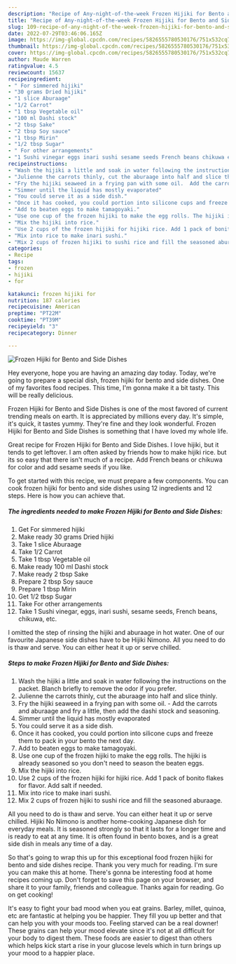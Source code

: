 ```yaml
---
description: "Recipe of Any-night-of-the-week Frozen Hijiki for Bento and Side Dishes"
title: "Recipe of Any-night-of-the-week Frozen Hijiki for Bento and Side Dishes"
slug: 109-recipe-of-any-night-of-the-week-frozen-hijiki-for-bento-and-side-dishes
date: 2022-07-29T03:46:06.165Z
image: https://img-global.cpcdn.com/recipes/5826555780530176/751x532cq70/frozen-hijiki-for-bento-and-side-dishes-recipe-main-photo.jpg
thumbnail: https://img-global.cpcdn.com/recipes/5826555780530176/751x532cq70/frozen-hijiki-for-bento-and-side-dishes-recipe-main-photo.jpg
cover: https://img-global.cpcdn.com/recipes/5826555780530176/751x532cq70/frozen-hijiki-for-bento-and-side-dishes-recipe-main-photo.jpg
author: Maude Warren
ratingvalue: 4.5
reviewcount: 15637
recipeingredient:
- " For simmered hijiki"
- "30 grams Dried hijiki"
- "1 slice Aburaage"
- "1/2 Carrot"
- "1 tbsp Vegetable oil"
- "100 ml Dashi stock"
- "2 tbsp Sake"
- "2 tbsp Soy sauce"
- "1 tbsp Mirin"
- "1/2 tbsp Sugar"
- " For other arrangements"
- "1 Sushi vinegar eggs inari sushi sesame seeds French beans chikuwa etc"
recipeinstructions:
- "Wash the hijiki a little and soak in water following the instructions on the packet. Blanch briefly to remove the odor if you prefer."
- "Julienne the carrots thinly, cut the aburaage into half and slice thinly."
- "Fry the hijiki seaweed in a frying pan with some oil.  Add the carrots and aburaage and fry a little, then add the dashi stock and seasoning."
- "Simmer until the liquid has mostly evaporated"
- "You could serve it as a side dish."
- "Once it has cooked, you could portion into silicone cups and freeze them to pack in your bento the next day."
- "Add to beaten eggs to make tamagoyaki."
- "Use one cup of the frozen hijiki to make the egg rolls. The hijiki is already seasoned so you don&#39;t need to season the beaten eggs."
- "Mix the hijiki into rice."
- "Use 2 cups of the frozen hijiki for hijiki rice. Add 1 pack of bonito flakes for flavor. Add salt if needed."
- "Mix into rice to make inari sushi."
- "Mix 2 cups of frozen hijiki to sushi rice and fill the seasoned aburaage."
categories:
- Recipe
tags:
- frozen
- hijiki
- for

katakunci: frozen hijiki for 
nutrition: 187 calories
recipecuisine: American
preptime: "PT22M"
cooktime: "PT39M"
recipeyield: "3"
recipecategory: Dinner

---
```



![Frozen Hijiki for Bento and Side Dishes](https://img-global.cpcdn.com/recipes/5826555780530176/751x532cq70/frozen-hijiki-for-bento-and-side-dishes-recipe-main-photo.jpg)

Hey everyone, hope you are having an amazing day today. Today, we're going to prepare a special dish, frozen hijiki for bento and side dishes. One of my favorites food recipes. This time, I'm gonna make it a bit tasty. This will be really delicious.

Frozen Hijiki for Bento and Side Dishes is one of the most favored of current trending meals on earth. It is appreciated by millions every day. It's simple, it's quick, it tastes yummy. They're fine and they look wonderful. Frozen Hijiki for Bento and Side Dishes is something that I have loved my whole life.

Great recipe for Frozen Hijiki for Bento and Side Dishes. I love hijiki, but it tends to get leftover. I am often asked by friends how to make hijiki rice. but its so easy that there isn&#39;t much of a recipe. Add French beans or chikuwa for color and add sesame seeds if you like.


To get started with this recipe, we must prepare a few components. You can cook frozen hijiki for bento and side dishes using 12 ingredients and 12 steps. Here is how you can achieve that.

<!--inarticleads1-->

##### The ingredients needed to make Frozen Hijiki for Bento and Side Dishes:

1. Get  For simmered hijiki
1. Make ready 30 grams Dried hijiki
1. Take 1 slice Aburaage
1. Take 1/2 Carrot
1. Take 1 tbsp Vegetable oil
1. Make ready 100 ml Dashi stock
1. Make ready 2 tbsp Sake
1. Prepare 2 tbsp Soy sauce
1. Prepare 1 tbsp Mirin
1. Get 1/2 tbsp Sugar
1. Take  For other arrangements
1. Take 1 Sushi vinegar, eggs, inari sushi, sesame seeds, French beans, chikuwa, etc.


I omitted the step of rinsing the hijiki and aburaage in hot water. One of our favourite Japanese side dishes have to be Hijiki Nimono. All you need to do is thaw and serve. You can either heat it up or serve chilled. 

<!--inarticleads2-->

##### Steps to make Frozen Hijiki for Bento and Side Dishes:

1. Wash the hijiki a little and soak in water following the instructions on the packet. Blanch briefly to remove the odor if you prefer.
1. Julienne the carrots thinly, cut the aburaage into half and slice thinly.
1. Fry the hijiki seaweed in a frying pan with some oil. -  Add the carrots and aburaage and fry a little, then add the dashi stock and seasoning.
1. Simmer until the liquid has mostly evaporated
1. You could serve it as a side dish.
1. Once it has cooked, you could portion into silicone cups and freeze them to pack in your bento the next day.
1. Add to beaten eggs to make tamagoyaki.
1. Use one cup of the frozen hijiki to make the egg rolls. The hijiki is already seasoned so you don&#39;t need to season the beaten eggs.
1. Mix the hijiki into rice.
1. Use 2 cups of the frozen hijiki for hijiki rice. Add 1 pack of bonito flakes for flavor. Add salt if needed.
1. Mix into rice to make inari sushi.
1. Mix 2 cups of frozen hijiki to sushi rice and fill the seasoned aburaage.


All you need to do is thaw and serve. You can either heat it up or serve chilled. Hijiki No Nimono is another home-cooking Japanese dish for everyday meals. It is seasoned strongly so that it lasts for a longer time and is ready to eat at any time. It is often found in bento boxes, and is a great side dish in meals any time of a day. 

So that's going to wrap this up for this exceptional food frozen hijiki for bento and side dishes recipe. Thank you very much for reading. I'm sure you can make this at home. There's gonna be interesting food at home recipes coming up. Don't forget to save this page on your browser, and share it to your family, friends and colleague. Thanks again for reading. Go on get cooking!

It's easy to fight your bad mood when you eat grains. Barley, millet, quinoa, etc are fantastic at helping you be happier. They fill you up better and that can help you with your moods too. Feeling starved can be a real downer! These grains can help your mood elevate since it's not at all difficult for your body to digest them. These foods are easier to digest than others which helps kick start a rise in your glucose levels which in turn brings up your mood to a happier place.
